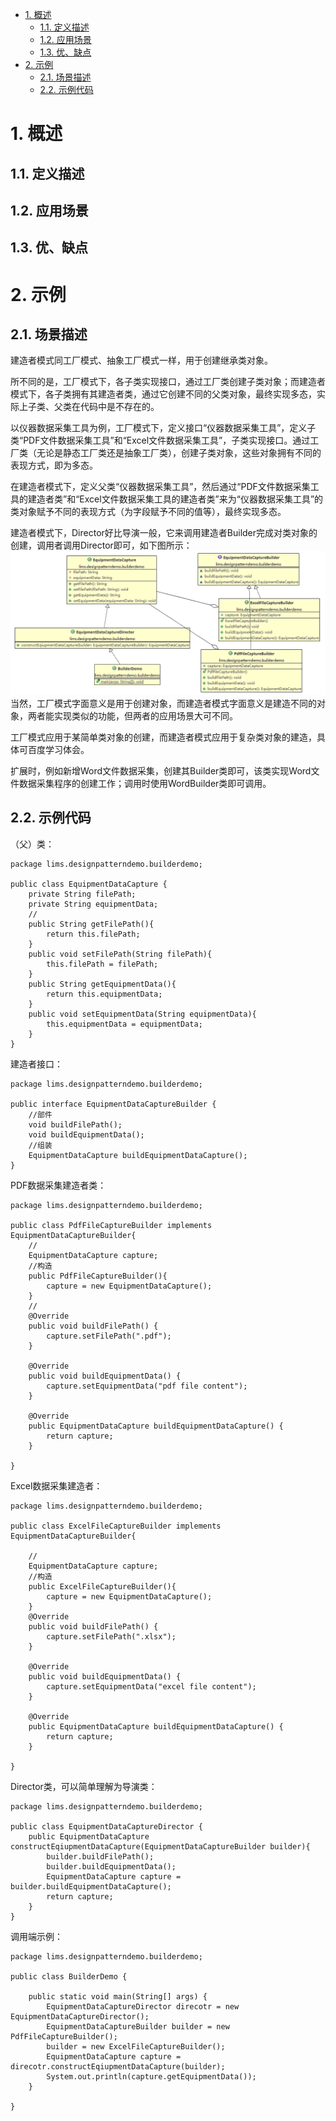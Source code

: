 <!-- TOC -->

- [1. 概述](#1-概述)
    - [1.1. 定义描述](#11-定义描述)
    - [1.2. 应用场景](#12-应用场景)
    - [1.3. 优、缺点](#13-优缺点)
- [2. 示例](#2-示例)
    - [2.1. 场景描述](#21-场景描述)
    - [2.2. 示例代码](#22-示例代码)

<!-- /TOC -->
# 1. 概述
## 1.1. 定义描述

## 1.2. 应用场景

## 1.3. 优、缺点

# 2. 示例
## 2.1. 场景描述
建造者模式同工厂模式、抽象工厂模式一样，用于创建继承类对象。

所不同的是，工厂模式下，各子类实现接口，通过工厂类创建子类对象；而建造者模式下，各子类拥有其建造者类，通过它创建不同的父类对象，最终实现多态，实际上子类、父类在代码中是不存在的。

以仪器数据采集工具为例，工厂模式下，定义接口“仪器数据采集工具”，定义子类“PDF文件数据采集工具”和“Excel文件数据采集工具”，子类实现接口。通过工厂类（无论是静态工厂类还是抽象工厂类），创建子类对象，这些对象拥有不同的表现方式，即为多态。

在建造者模式下，定义父类“仪器数据采集工具”，然后通过“PDF文件数据采集工具的建造者类”和“Excel文件数据采集工具的建造者类”来为“仪器数据采集工具”的类对象赋予不同的表现方式（为字段赋予不同的值等），最终实现多态。

建造者模式下，Director好比导演一般，它来调用建造者Builder完成对类对象的创建，调用者调用Director即可，如下图所示：
![](https://raw.githubusercontent.com/eyuan/DesignPatternsinMISwithJava/master/Doc/Images/3.png)
当然，工厂模式字面意义是用于创建对象，而建造者模式字面意义是建造不同的对象，两者能实现类似的功能，但两者的应用场景大可不同。

工厂模式应用于某简单类对象的创建，而建造者模式应用于复杂类对象的建造，具体可百度学习体会。

扩展时，例如新增Word文件数据采集，创建其Builder类即可，该类实现Word文件数据采集程序的创建工作；调用时使用WordBuilder类即可调用。

## 2.2. 示例代码

 （父）类：
```
package lims.designpatterndemo.builderdemo;

public class EquipmentDataCapture {
    private String filePath;
    private String equipmentData;
    //
    public String getFilePath(){
        return this.filePath;
    }
    public void setFilePath(String filePath){
        this.filePath = filePath;
    }
    public String getEquipmentData(){
        return this.equipmentData;
    }
    public void setEquipmentData(String equipmentData){
        this.equipmentData = equipmentData;
    }
}
``` 
建造者接口：
```
package lims.designpatterndemo.builderdemo;

public interface EquipmentDataCaptureBuilder {
    //部件
    void buildFilePath();
    void buildEquipmentData();
    //组装
    EquipmentDataCapture buildEquipmentDataCapture();
}
```
PDF数据采集建造者类：
```
package lims.designpatterndemo.builderdemo;

public class PdfFileCaptureBuilder implements EquipmentDataCaptureBuilder{
    //
    EquipmentDataCapture capture;
    //构造
    public PdfFileCaptureBuilder(){
        capture = new EquipmentDataCapture();
    }
    //
    @Override
    public void buildFilePath() {
        capture.setFilePath(".pdf");
    }

    @Override
    public void buildEquipmentData() {
        capture.setEquipmentData("pdf file content");
    }

    @Override
    public EquipmentDataCapture buildEquipmentDataCapture() { 
        return capture;
    }

}
```
Excel数据采集建造者：
```
package lims.designpatterndemo.builderdemo;

public class ExcelFileCaptureBuilder implements EquipmentDataCaptureBuilder{

    //
    EquipmentDataCapture capture;
    //构造
    public ExcelFileCaptureBuilder(){
        capture = new EquipmentDataCapture();
    }
    @Override
    public void buildFilePath() {
        capture.setFilePath(".xlsx");
    }

    @Override
    public void buildEquipmentData() {
        capture.setEquipmentData("excel file content");
    }

    @Override
    public EquipmentDataCapture buildEquipmentDataCapture() {
        return capture;
    }

}
```
Director类，可以简单理解为导演类：
```
package lims.designpatterndemo.builderdemo;

public class EquipmentDataCaptureDirector {
    public EquipmentDataCapture constructEqiupmentDataCapture(EquipmentDataCaptureBuilder builder){
        builder.buildFilePath();
        builder.buildEquipmentData();
        EquipmentDataCapture capture = builder.buildEquipmentDataCapture();
        return capture;
    }
}
```
调用端示例：
```
package lims.designpatterndemo.builderdemo;

public class BuilderDemo {

    public static void main(String[] args) {
        EquipmentDataCaptureDirector direcotr = new EquipmentDataCaptureDirector();
        EquipmentDataCaptureBuilder builder = new PdfFileCaptureBuilder();
        builder = new ExcelFileCaptureBuilder();
        EquipmentDataCapture capture = direcotr.constructEqiupmentDataCapture(builder);
        System.out.println(capture.getEquipmentData());
    }

}
```